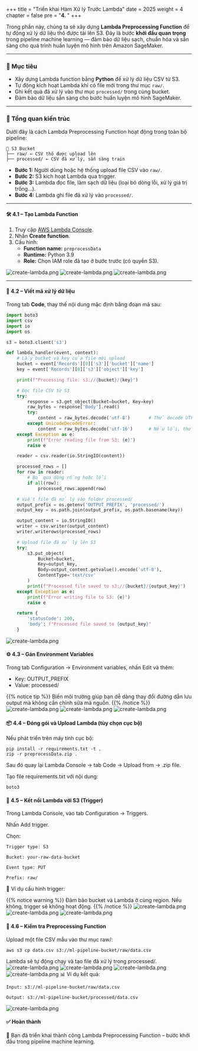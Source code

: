 +++
title = "Triển khai Hàm Xử lý Trước Lambda"
date = 2025
weight = 4
chapter = false
pre = "<b>4. </b>"
+++

Trong phần này, chúng ta sẽ xây dựng **Lambda Preprocessing Function** để tự động xử lý dữ liệu thô được tải lên S3. Đây là bước **khởi đầu quan trọng** trong pipeline machine learning — đảm bảo dữ liệu sạch, chuẩn hóa và sẵn sàng cho quá trình huấn luyện mô hình trên Amazon SageMaker.

---

### 🎯 Mục tiêu

- Xây dựng Lambda function bằng **Python** để xử lý dữ liệu CSV từ S3.
- Tự động kích hoạt Lambda khi có file mới trong thư mục `raw/`.
- Ghi kết quả đã xử lý vào thư mục `processed/` trong cùng bucket.
- Đảm bảo dữ liệu sẵn sàng cho bước huấn luyện mô hình SageMaker.

---

### 🧠 Tổng quan kiến trúc

Dưới đây là cách Lambda Preprocessing Function hoạt động trong toàn bộ pipeline:

~~~
📁 S3 Bucket
├── raw/ ← CSV thô được upload lên
├── processed/ ← CSV đã xử lý, sẵn sàng train
~~~

- **Bước 1:** Người dùng hoặc hệ thống upload file CSV vào `raw/`.
- **Bước 2:** S3 kích hoạt Lambda qua trigger.
- **Bước 3:** Lambda đọc file, làm sạch dữ liệu (loại bỏ dòng lỗi, xử lý giá trị trống…).
- **Bước 4:** Lambda ghi file đã xử lý vào `processed/`.

---

#### 🛠️ 4.1 – Tạo Lambda Function

1. Truy cập [AWS Lambda Console](https://console.aws.amazon.com/lambda/home).
2. Nhấn **Create function**.
3. Cấu hình:
   - **Function name:** `preprocessData`
   - **Runtime:** Python 3.9
   - **Role:** Chọn IAM role đã tạo ở bước trước (có quyền S3).

![create-lambda.png](/images/4-Implement-Lambda-Preprocessing/4.1.png)
![create-lambda.png](/images/4-Implement-Lambda-Preprocessing/4.2.png)
![create-lambda.png](/images/4-Implement-Lambda-Preprocessing/4.3.png)

---

#### 📜 4.2 – Viết mã xử lý dữ liệu

Trong tab **Code**, thay thế nội dung mặc định bằng đoạn mã sau:

```python
import boto3
import csv
import io
import os

s3 = boto3.client('s3')

def lambda_handler(event, context):
    # Lấy bucket và key của file mới upload
    bucket = event['Records'][0]['s3']['bucket']['name']
    key = event['Records'][0]['s3']['object']['key']

    print(f"Processing file: s3://{bucket}/{key}")

    # Đọc file CSV từ S3
    try:
        response = s3.get_object(Bucket=bucket, Key=key)
        raw_bytes = response['Body'].read()
        try:
            content = raw_bytes.decode('utf-8')       # Thử decode UTF-8
        except UnicodeDecodeError:
            content = raw_bytes.decode('utf-16')      # Nếu lỗi, thử UTF-16
    except Exception as e:
        print(f"Error reading file from S3: {e}")
        raise e

    reader = csv.reader(io.StringIO(content))

    processed_rows = []
    for row in reader:
        # Bỏ qua dòng rỗng hoặc lỗi
        if all(row):
            processed_rows.append(row)

    # Viết file đã xử lý vào folder processed/
    output_prefix = os.getenv('OUTPUT_PREFIX', 'processed/')
    output_key = os.path.join(output_prefix, os.path.basename(key))

    output_content = io.StringIO()
    writer = csv.writer(output_content)
    writer.writerows(processed_rows)

    # Upload file đã xử lý lên S3
    try:
        s3.put_object(
            Bucket=bucket,
            Key=output_key,
            Body=output_content.getvalue().encode('utf-8'),
            ContentType='text/csv'
        )
        print(f"Processed file saved to s3://{bucket}/{output_key}")
    except Exception as e:
        print(f"Error writing file to S3: {e}")
        raise e

    return {
        'statusCode': 200,
        'body': f"Processed file saved to {output_key}"
    }
```
![create-lambda.png](/images/4-Implement-Lambda-Preprocessing/4.4.png)
#### ⚙️ 4.3 – Gán Environment Variables

Trong tab Configuration → Environment variables, nhấn Edit và thêm:

- Key: OUTPUT_PREFIX	
- Value: processed/

{{% notice tip %}}
Biến môi trường giúp bạn dễ dàng thay đổi đường dẫn lưu output mà không cần chỉnh sửa mã nguồn.
{{% /notice %}}
![create-lambda.png](/images/4-Implement-Lambda-Preprocessing/4.5.png)
![create-lambda.png](/images/4-Implement-Lambda-Preprocessing/4.6.png)
![create-lambda.png](/images/4-Implement-Lambda-Preprocessing/4.7.png)
#### 📦 4.4 – Đóng gói và Upload Lambda (tùy chọn cục bộ)

Nếu phát triển trên máy tính cục bộ:
~~~~
pip install -r requirements.txt -t .
zip -r preprocessData.zip .
~~~~

Sau đó quay lại Lambda Console → tab Code → Upload from → .zip file.

Tạo file requirements.txt với nội dung:
~~~
boto3
~~~ 

#### 🔔 4.5 – Kết nối Lambda với S3 (Trigger)

Trong Lambda Console, vào tab Configuration → Triggers.

Nhấn Add trigger.

Chọn:
~~~~
Trigger type: S3

Bucket: your-raw-data-bucket

Event type: PUT

Prefix: raw/
~~~~
📸 Ví dụ cấu hình trigger:

{{% notice warning %}}
Đảm bảo bucket và Lambda ở cùng region. Nếu không, trigger sẽ không hoạt động.
{{% /notice %}}
![create-lambda.png](/images/4-Implement-Lambda-Preprocessing/4.8.png)
![create-lambda.png](/images/4-Implement-Lambda-Preprocessing/4.9.png)
![create-lambda.png](/images/4-Implement-Lambda-Preprocessing/4.10.png)
#### 🧪 4.6 – Kiểm tra Preprocessing Function

Upload một file CSV mẫu vào thư mục raw/:
~~~
aws s3 cp data.csv s3://ml-pipeline-bucket/raw/data.csv
~~~

Lambda sẽ tự động chạy và tạo file đã xử lý trong processed/.
![create-lambda.png](/images/4-Implement-Lambda-Preprocessing/4.12.png)
![create-lambda.png](/images/4-Implement-Lambda-Preprocessing/4.14.png)
![create-lambda.png](/images/4-Implement-Lambda-Preprocessing/4.15.png)
![create-lambda.png](/images/4-Implement-Lambda-Preprocessing/4.11.png)
📊 Ví dụ kết quả:
~~~
Input: s3://ml-pipeline-bucket/raw/data.csv

Output: s3://ml-pipeline-bucket/processed/data.csv
~~~
![create-lambda.png](/images/4-Implement-Lambda-Preprocessing/4.13.png)
#### ✅ Hoàn thành

🎉 Bạn đã triển khai thành công Lambda Preprocessing Function – bước khởi đầu trong pipeline machine learning.